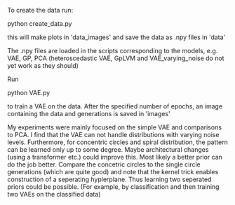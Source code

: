 

To create the data run:

python create_data.py

this will make plots in 'data_images' and save the data as .npy files in 'data'

The .npy files are loaded in the scripts corresponding to the models, e.g. VAE, GP, PCA
(heteroscedastic VAE, GpLVM  and VAE_varying_noise do not yet work as they should)




Run 

python VAE.py 

to train a VAE on the data. 
After the specified number of epochs, an image containing the data and generations is saved in 'images'


My experiments were mainly focused on the simple VAE and comparisons to PCA.
I find that the VAE can not handle distributions with varying noise levels.
Furthermore, for concentric circles and spiral distribution, the pattern can be learned only up to some degree.
Maybe architectural changes (using a transformer etc.) could improve this.
Most likely a better prior can do the job better. 
Compare the concetric circles to the single circle generations (which are quite good)
and note that the kernel trick enables construction of a seperating hyplerplane.
Thus learning two seperated priors could be possible. (For example, by classification and then training two VAEs on the classified data)